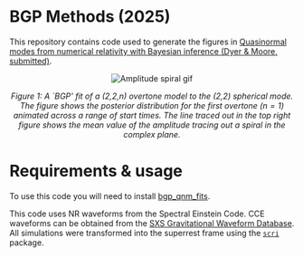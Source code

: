 # BGP Methods (2025)

This repository contains code used to generate the figures in [Quasinormal modes from numerical relativity with Bayesian inference (Dyer & Moore, submitted)](https://arxiv.org/pdf/2510.11783).

<div align="center">
  
![Amplitude spiral gif](outputs/amplitude_spiral.gif)

*Figure 1: A `BGP' fit of a (2,2,n) overtone model to the (2,2) spherical mode. The figure shows the posterior distribution for the first overtone ($n=1$) animated across 
a range of start times. The line traced out in the top right figure shows the mean value of the amplitude tracing out a spiral in the complex plane.*

</div>

# Requirements & usage 

To use this code you will need to install [bgp_qnm_fits](https://github.com/Richardvnd/bgp_qnm_fits). 

This code uses NR waveforms from the Spectral Einstein Code. CCE waveforms can be obtained from the [SXS Gravitational Waveform Database](https://data.black-holes.org/waveforms/extcce_catalog.html). All simulations were transformed into the superrest frame using the [`scri`](https://pypi.org/project/scri/) package.